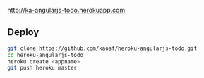 http://ka-angularjs-todo.herokuapp.com

## Deploy

```sh
git clone https://github.com/kaosf/heroku-angularjs-todo.git
cd heroku-angularjs-todo
heroku create <appname>
git push heroku master
```
